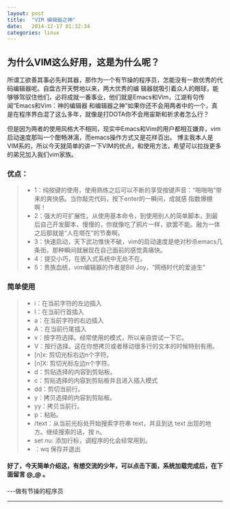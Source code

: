 ```yaml
---
layout: post
title:  "VIM 编辑器之神"
date:   2014-12-17 01:32:34
categories: linux
---
```


## 为什么VIM这么好用，这是为什么呢？
所谓工欲善其事必先利其器，那作为一个有节操的程序员，怎能没有一款优秀的代码编辑器呢。自盘古开天劈地以来，两大优秀的编
辑器就吸引着众人的眼球，能够够驾驭住他们，必将成就一番事业，他们就是Emacs和Vim，江湖有句传闻“Emacs和Vim：神的编辑器
和编辑器之神”如果你还不会用两者中的一个，真是在程序界白混了这么多年，就像是打DOTA你不会用宙斯和祈求者怎么行？

但是因为两者的使用风格大不相同，现实中Emacs和Vim的用户都相互嫌弃，vim启动速度那叫一个酣畅淋漓，而emacs操作方式又是花样百出。
博主我本人是VIM系的，所以今天就简单的讲一下VIM的优点，和使用方法，希望可以拉拢更多的弟兄加入我们vim家族。

### 优点：


>* 1：纯按键的使用，使用熟练之后可以不断的享受按键声音：“啪啪啪”带来的爽快感。当你敲完代码，按下enter的一瞬间，成就感
指数爆棚啊！
>* 2：强大的可扩展性，从使用基本命令，到使用别人的简单脚本，到最后自己开发脚本，慢慢的，你就像吃了鸦片一样，欲罢不能。融为一体之后那就是“人在塔在”的节奏啊。
>* 3：快速启动，天下武功惟快不破，vim的启动速度是绝对秒杀emacs几条街。那种瞬间就展现在自己面前的感觉真痛快。
>* 4：提交小巧，在嵌入式系统中无处不在。
>* 5：贵族血统，vim编辑器的作者是Bill Joy，“网络时代的爱迪生”

### 简单使用

>* i：在当前字符的左边插入
>* I：在当前行首插入
>* a：在当前字符的右边插入
>* A：在当前行尾插入
>* v：按字符选择。经常使用的模式，所以亲自尝试一下它。
>* V：按行选择。这在你想拷贝或者移动很多行的文本的时候特别有用。
>* [n]x: 剪切光标右边n个字符。
>* [n]X: 剪切光标左边n个字符。
>* d：剪贴选择的内容到剪贴板。
>* c：剪贴选择的内容到剪贴板并且进入插入模式
>* dd：剪切当前行。
>* y：拷贝选择的内容到剪贴板。
>* yy：拷贝当前行。
>* p：粘贴。
>* /text：从当前光标处开始搜索字符串 text，并且到达 text 出现的地方。继续搜索的话，按 n。
>* set nu: 添加行标，调程序的化会经常用到。
>* ：wq 保存并退出

#### 好了，今天简单介绍这，有想交流的少年，可以点击下面，系统加载完成后，在下面留言 @_@ 。

---做有节操的程序员

---
